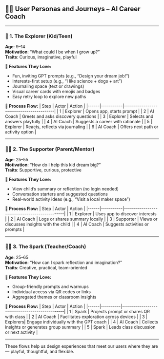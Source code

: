 ## 🧍‍♂️ User Personas and Journeys – AI Career Coach

---

### 👧 1. The Explorer (Kid/Teen)

**Age**: 9–14  
**Motivation**: “What could I be when I grow up?”  
**Traits**: Curious, imaginative, playful  

**🎯 Features They Love:**
- Fun, inviting GPT prompts (e.g., “Design your dream job!”)
- Interests-first setup (e.g., “I like science + dogs + art”)
- Journaling space (text or drawings)
- Visual career cards with emojis and badges
- Easy retry loop to explore new paths

**🔄 Process Flow:**
| Step | Actor     | Action                                  |
|------|-----------|------------------------------------------|
| 1    | Explorer  | Opens app, starts prompt                |
| 2    | AI Coach  | Greets and asks discovery questions     |
| 3    | Explorer  | Selects and answers playfully           |
| 4    | AI Coach  | Suggests a career with rationale        |
| 5    | Explorer  | Reacts, reflects via journaling         |
| 6    | AI Coach  | Offers next path or activity option     |

---

### 👩‍👧 2. The Supporter (Parent/Mentor)

**Age**: 25–55  
**Motivation**: “How do I help this kid dream big?”  
**Traits**: Supportive, curious, protective  

**🎯 Features They Love:**
- View child’s summary or reflection (no login needed)
- Conversation starters and suggested questions
- Real-world activity ideas (e.g., “Visit a local maker space”)

**🔄 Process Flow:**
| Step | Actor     | Action                                       |
|------|-----------|-----------------------------------------------|
| 1    | Explorer  | Uses app to discover interests               |
| 2    | AI Coach  | Logs or shares summary locally               |
| 3    | Supporter | Views or discusses insights with the child   |
| 4    | AI Coach  | Suggests activities or prompts               |

---

### 🧑‍🏫 3. The Spark (Teacher/Coach)

**Age**: 25–65  
**Motivation**: “How can I spark reflection and imagination?”  
**Traits**: Creative, practical, team-oriented  

**🎯 Features They Love:**
- Group-friendly prompts and warmups
- Individual access via QR codes or links
- Aggregated themes or classroom insights

**🔄 Process Flow:**
| Step | Actor    | Action                                         |
|------|----------|------------------------------------------------|
| 1    | Spark    | Projects prompt or shares QR with class       |
| 2    | AI Coach | Facilitates exploration across devices        |
| 3    | Explorers| Engage individually with the GPT coach        |
| 4    | AI Coach | Collects insights or generates group summary  |
| 5    | Spark    | Leads class discussion or next activity       |

---

These flows help us design experiences that meet our users where they are — playful, thoughtful, and flexible.